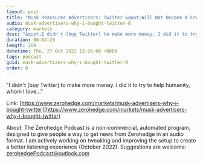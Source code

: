 ```yaml
---
layout: post
title: "Musk Reassures Advertisers: Twiiter &quot;Will Not Become A Free-For-All Hellscape&quot;"
audio: musk-advertisers-why-i-bought-twitter-0
category: markets
desc: "&quot;I didn't [buy Twitter] to make more money. I did it to try to help humanity, whom I love...&quot;"
duration: 00:04:29
length: 269
datetime: Thu, 27 Oct 2022 13:26:00 +0000
tags: podcast
guid: musk-advertisers-why-i-bought-twitter-0
order: 0
---
```

&quot;I didn't [buy Twitter] to make more money. I did it to try to help humanity, whom I love...&quot;

Link: [https://www.zerohedge.com/markets/musk-advertisers-why-i-bought-twitter](https://www.zerohedge.com/markets/musk-advertisers-why-i-bought-twitter)

About: The Zerohedge Podcast is a non-commercial, automated program, designed to give people a way to get news from Zerohedge in an audio format.  I am actively working on tweaking and improving the setup to create a better listening experience (October 2022).  Suggestions are welcome: [zerohedgePodcast@outlook.com](mailto:zerohedgePodcast@outlook.com)